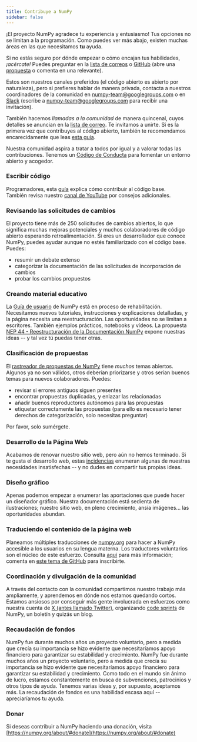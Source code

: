```yaml
---
title: Contribuye a NumPy
sidebar: false
---
```


¡El proyecto NumPy agradece tu experiencia y entusiasmo!
Tus opciones no se limitan a la programación. Como puedes ver más abajo, existen muchas áreas en las que necesitamos **tu** ayuda.

Si no estás seguro por dónde empezar o cómo encajan tus habilidades, _¡acércate!_ Puedes preguntar en la [lista de correos](https://mail.python.org/mailman/listinfo/numpy-discussion) o [GitHub](http://github.com/numpy/numpy) (abre una [propuesta](https://github.com/numpy/numpy/issues) o comenta en una relevante).

Estos son nuestros canales preferidos (el código abierto es abierto por naturaleza), pero si prefieres hablar de manera privada, contacta a nuestros coordinadores de la comunidad en <numpy-team@googlegroups.com> o en [Slack](https://numpy-team.slack.com) (escribe a  <numpy-team@googlegroups.com> para recibir una invitación).

También hacemos _llamadas a la comunidad_ de manera quincenal, cuyos detalles se anuncian en la [lista de correo](https://mail.python.org/mailman/listinfo/numpy-discussion).
Te invitamos a unirte.
Si es la primera vez que contribuyes al código abierto, también te recomendamos encarecidamente que leas [esta guía](https://opensource.guide/how-to-contribute/).

Nuestra comunidad aspira a tratar a todos por igual y a valorar todas las contribuciones. Tenemos un [Código de Conducta](/code-of-conduct) para fomentar un entorno abierto y acogedor.

### Escribir código

Programadores, esta [guía](https://numpy.org/devdocs/dev/index.html#development-process-summary) explica cómo contribuir al código base. <br>También revisa nuestro [canal de YouTube](https://www.youtube.com/playlist?list=PLCK6zCrcN3GXBUUzDr9L4__LnXZVtaIzS) por consejos adicionales.

### Revisando las solicitudes de cambios

El proyecto tiene más de 250 solicitudes de cambios abiertos, lo que significa muchas mejoras potenciales y muchos colaboradores de código abierto esperando retroalimentación. Si eres un desarrollador que conoce NumPy, puedes ayudar aunque no estés familiarizado con el código base. Puedes:

- resumir un debate extenso
- categorizar la documentación de las solicitudes de incorporación de cambios
- probar los cambios propuestos

### Creando material educativo

La [Guía de usuario](https://numpy.org/devdocs) de NumPy está en proceso de rehabilitación.
Necesitamos nuevos tutoriales, instrucciones y explicaciones detalladas, y la página necesita una reestructuración. Las oportunidades no se limitan a escritores. También ejemplos prácticos, notebooks y vídeos. La propuesta [NEP 44 - Reestructuración de la Documentación NumPy](https://numpy.org/neps/nep-0044-restructuring-numpy-docs.html) expone nuestras ideas -- y tal vez tú puedas tener otras.

### Clasificación de propuestas

El [rastreador de propuestas de NumPy](https://github.com/numpy/numpy/issues) tiene _muchos_ temas abiertos. Algunos ya no son válidos, otros deberían priorizarse y otros serían buenos temas para nuevos colaboradores.  Puedes:

- revisar si errores antiguos siguen presentes
- encontrar propuestas duplicadas, y enlazar las relacionadas
- añadir buenos reproductores autónomos para las propuestas
- etiquetar correctamente las propuestas (para ello es necesario tener derechos de categorización, solo necesitas preguntar)

Por favor, solo sumérgete.

### Desarrollo de la Página Web

Acabamos de renovar nuestro sitio web, pero aún no hemos terminado. Si te gusta el desarrollo web, estas [incidencias](https://github.com/numpy/numpy.org/issues?q=is%3Aissue+is%3Aopen+label%3Adesign) enumeran algunas de nuestras necesidades insatisfechas -- y no dudes en compartir tus propias ideas.

### Diseño gráfico

Apenas podemos empezar a enumerar las aportaciones que puede hacer un diseñador gráfico.
Nuestra documentación está sedienta de ilustraciones; nuestro sitio web, en pleno crecimiento, ansía imágenes... las oportunidades abundan.

### Traduciendo el contenido de la página web

Planeamos múltiples traducciones de [numpy.org](https://numpy.org) para hacer a NumPy accesible a los usuarios en su lengua materna. Los traductores voluntarios son el núcleo de este esfuerzo.  Consulta [aquí](https://numpy.org/neps/nep-0028-website-redesign.html#translation-multilingual-i18n) para más información; comenta en [este tema de GitHub](https://github.com/numpy/numpy.org/issues/55) para inscribirte.

### Coordinación y divulgación de la comunidad

A través del contacto con la comunidad compartimos nuestro trabajo más ampliamente, y aprendemos en dónde nos estamos quedando cortos. Estamos ansiosos por conseguir más gente involucrada en esfuerzos como nuestra cuenta de [X (antes llamado Twitter)](https://twitter.com/numpy_team), organizando [code sprints](https://scisprints.github.io/) de NumPy, un boletín y quizás un blog.

### Recaudación de fondos

NumPy fue durante muchos años un proyecto voluntario, pero a medida que crecía su importancia se hizo evidente que necesitaríamos apoyo financiero para garantizar su estabilidad y crecimiento.
NumPy fue durante muchos años un proyecto voluntario, pero a medida que crecía su importancia se hizo evidente que necesitaríamos apoyo financiero para garantizar su estabilidad y crecimiento. Como todo en el mundo sin ánimo de lucro, estamos constantemente en busca de subvenciones, patrocinios y otros tipos de ayuda. Tenemos varias ideas y, por supuesto, aceptamos más.
La recaudación de fondos es una habilidad escasa aquí -- apreciaríamos tu ayuda.

### Donar

Si deseas contribuir a NumPy haciendo una donación, visita [https://numpy.org/about/#donate](https://numpy.org/about/#donate)
